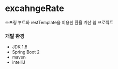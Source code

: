 # excahngeRate
스프링 부트와 restTemplate을 이용한 환율 계산 웹 프로젝트

### 개발 환경
- JDK 1.8
- Spring Boot 2
- maven
- intelliJ
